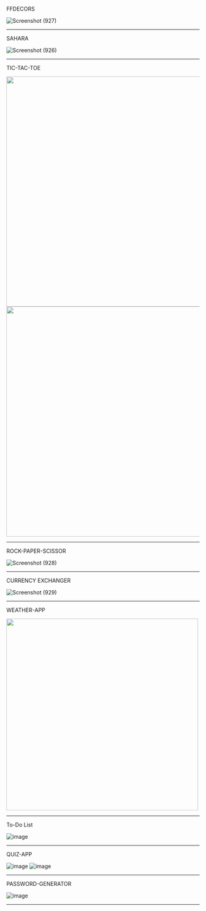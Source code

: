 FFDECORS


![Screenshot (927)](https://github.com/AbhinayPatil/web-beginner/assets/89311783/537d413e-8647-4eb2-88ce-8e138d213a23)


***


SAHARA


![Screenshot (926)](https://github.com/AbhinayPatil/web-beginner/assets/89311783/cb88073f-ec30-4ca5-87e0-c0531393e635)


***


TIC-TAC-TOE


<img src="https://github.com/AbhinayPatil/web-beginner/assets/89311783/f5ba2090-d806-432c-93ec-4ab8f9f3db1e" width="600px"> <img src="https://github.com/AbhinayPatil/web-beginner/assets/89311783/50fee12a-d808-472d-a822-1bf803205b51" width="600px">


***

ROCK-PAPER-SCISSOR


![Screenshot (928)](https://github.com/AbhinayPatil/web-beginner/assets/89311783/6067ade3-d80d-4132-becf-3b4d3693045c)


***


CURRENCY EXCHANGER


![Screenshot (929)](https://github.com/AbhinayPatil/web-beginner/assets/89311783/785102fd-a15a-4210-bfe7-50439473ea66)


***


WEATHER-APP


<img src="https://github.com/AbhinayPatil/web-beginner/assets/89311783/17d4d43d-bfcb-4a29-b250-a9168594e013" height=500px>


***


To-Do List


![image](https://github.com/AbhinayPatil/web-beginner/assets/89311783/3c4e6839-c8e2-42fc-bc0c-75d6a716f88c)


***


QUIZ-APP


![image](https://github.com/AbhinayPatil/web-beginner/assets/89311783/c92a296d-c265-4872-894d-8d158ee82aa2)
   ![image](https://github.com/AbhinayPatil/web-beginner/assets/89311783/022c27f6-58be-4127-8a67-63fd514854c1)


***


PASSWORD-GENERATOR


![image](https://github.com/AbhinayPatil/web-beginner/assets/89311783/2ae03181-9278-4059-b693-b18a4e5946cc)


***







